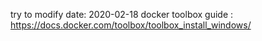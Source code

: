 try to modify 
date: 2020-02-18
docker toolbox guide : https://docs.docker.com/toolbox/toolbox_install_windows/
